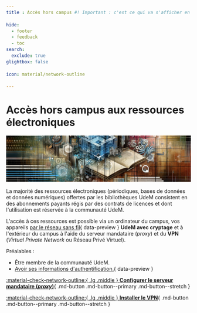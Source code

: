 ```yaml
---
title : Accès hors campus #! Important : c'est ce qui va s'afficher en version mobile, puisque le titre est long et risque de dépasser.

hide:
  - footer
  - feedback
  - toc
search:
  exclude: true
glightbox: false

icon: material/network-outline

---
```


# Accès hors campus aux ressources électroniques

![](../images/hors-campus.jpg)

La majorité des ressources électroniques (périodiques, bases de données et données numériques) offertes par les bibliothèques UdeM consistent en des abonnements payants régis par des contrats de licences et dont l'utilisation est réservée à la communauté UdeM.

L'accès à ces ressources est possible via un ordinateur du campus, vos appareils [par le réseau sans fil](../sans-fil.md){ data-preview }  **UdeM avec cryptage** et à l'extérieur du campus à l'aide du serveur mandataire (*proxy*) et du **VPN** (*Virtual Private Network* ou Réseau Privé Virtuel).

Préalables :

- Être membre de la communauté UdeM.
- [Avoir ses informations d'authentification.](../authentification.md){ data-preview }

<div class="grid cards" markdown>

[:material-check-network-outline:{ .lg .middle } **Configurer le serveur mandataire (*proxy*)**](../acces-hors-campus/proxy.md){ .md-button .md-button--primary .md-button--stretch }

[:material-check-network-outline:{ .lg .middle } **Installer le VPN**](../acces-hors-campus/vpn.md){ .md-button .md-button--primary .md-button--stretch }

</div>